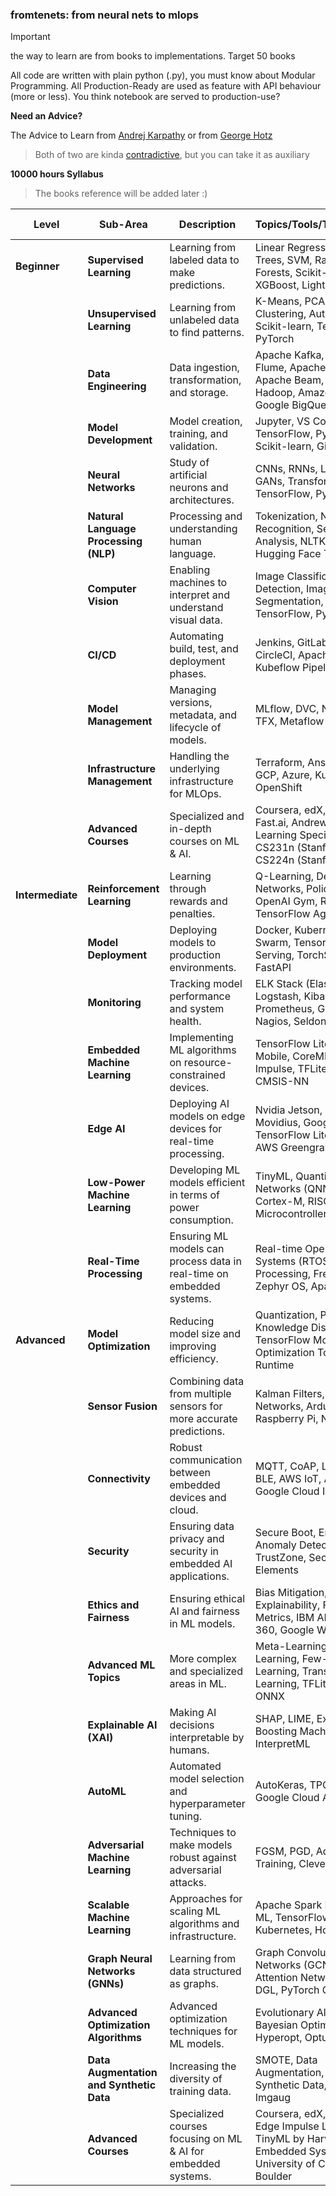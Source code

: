 ### fromtenets: from neural nets to mlops

> [!IMPORTANT]
> the way to learn are from books to implementations. Target 50 books

All code are written with plain python (.py), you must know about Modular Programming. All Production-Ready are used as feature with API behaviour (more or less). You think notebook are served to production-use?

**Need an Advice?**

The Advice to Learn from [Andrej Karpathy][0] or from [George Hotz][1]
> Both of two are kinda [contradictive][2], but you can take it as auxiliary

**10000 hours Syllabus**
> The books reference will be added later :)

| **Level**                | **Sub-Area**                              | **Description**                                                    | **Topics/Tools/Technologies**                                                                                              | **Estimated Hours** |
|--------------------------|-------------------------------------------|--------------------------------------------------------------------|---------------------------------------------------------------------------------------------------------------------------|---------------------|
| **Beginner**             | **Supervised Learning**                   | Learning from labeled data to make predictions.                    | Linear Regression, Decision Trees, SVM, Random Forests, Scikit-learn, XGBoost, LightGBM                                    | 800                 |
|                          | **Unsupervised Learning**                 | Learning from unlabeled data to find patterns.                     | K-Means, PCA, Hierarchical Clustering, Autoencoders, Scikit-learn, TensorFlow, PyTorch                                     | 600                 |
|                          | **Data Engineering**                      | Data ingestion, transformation, and storage.                       | Apache Kafka, Apache Nifi, Flume, Apache Spark, Apache Beam, Talend, Hadoop, Amazon S3, Google BigQuery                   | 500                 |
|                          | **Model Development**                     | Model creation, training, and validation.                          | Jupyter, VS Code, TensorFlow, PyTorch, Scikit-learn, Git, DVC                                                             | 800                 |
|                          | **Neural Networks**                       | Study of artificial neurons and architectures.                     | CNNs, RNNs, LSTMs, GANs, Transformers, TensorFlow, PyTorch, Keras                                                           | 1000                |
|                          | **Natural Language Processing (NLP)**     | Processing and understanding human language.                       | Tokenization, Named Entity Recognition, Sentiment Analysis, NLTK, SpaCy, Hugging Face Transformers                         | 800                 |
|                          | **Computer Vision**                       | Enabling machines to interpret and understand visual data.         | Image Classification, Object Detection, Image Segmentation, OpenCV, TensorFlow, PyTorch                                    | 800                 |
|                          | **CI/CD**                                 | Automating build, test, and deployment phases.                     | Jenkins, GitLab CI/CD, CircleCI, Apache Airflow, Kubeflow Pipelines                                                       | 500                 |
|                          | **Model Management**                      | Managing versions, metadata, and lifecycle of models.              | MLflow, DVC, Neptune.ai, TFX, Metaflow                                                                                     | 400                 |
|                          | **Infrastructure Management**             | Handling the underlying infrastructure for MLOps.                  | Terraform, Ansible, AWS, GCP, Azure, Kubernetes, OpenShift                                                                  | 500                 |
|                          | **Advanced Courses**                      | Specialized and in-depth courses on ML & AI.                       | Coursera, edX, Udacity, Fast.ai, Andrew Ng's Deep Learning Specialization, CS231n (Stanford), CS224n (Stanford)            | 400                 |
| **Intermediate**         | **Reinforcement Learning**                | Learning through rewards and penalties.                            | Q-Learning, Deep Q-Networks, Policy Gradients, OpenAI Gym, Ray RLlib, TensorFlow Agents                                     | 600                 |
|                          | **Model Deployment**                      | Deploying models to production environments.                       | Docker, Kubernetes, Docker Swarm, TensorFlow Serving, TorchServe, FastAPI                                                  | 600                 |
|                          | **Monitoring**                            | Tracking model performance and system health.                      | ELK Stack (Elasticsearch, Logstash, Kibana), Prometheus, Grafana, Nagios, Seldon Core                                      | 500                 |
|                          | **Embedded Machine Learning**             | Implementing ML algorithms on resource-constrained devices.        | TensorFlow Lite, PyTorch Mobile, CoreML, Edge Impulse, TFLite Micro, ARM CMSIS-NN                                          | 800                 |
|                          | **Edge AI**                               | Deploying AI models on edge devices for real-time processing.      | Nvidia Jetson, Intel Movidius, Google Coral, TensorFlow Lite, OpenVINO, AWS Greengrass                                      | 800                 |
|                          | **Low-Power Machine Learning**            | Developing ML models efficient in terms of power consumption.      | TinyML, Quantized Neural Networks (QNNs), ARM Cortex-M, RISC-V, Microcontrollers                                            | 600                 |
|                          | **Real-Time Processing**                  | Ensuring ML models can process data in real-time on embedded systems.| Real-time Operating Systems (RTOS), Stream Processing, FreeRTOS, Zephyr OS, Apache NiFi                                    | 500                 |
| **Advanced**             | **Model Optimization**                    | Reducing model size and improving efficiency.                      | Quantization, Pruning, Knowledge Distillation, TensorFlow Model Optimization Toolkit, ONNX Runtime                         | 500                 |
|                          | **Sensor Fusion**                         | Combining data from multiple sensors for more accurate predictions. | Kalman Filters, Bayesian Networks, Arduino, Raspberry Pi, Nvidia Jetson                                                     | 400                 |
|                          | **Connectivity**                          | Robust communication between embedded devices and cloud.           | MQTT, CoAP, LoRaWAN, BLE, AWS IoT, Azure IoT, Google Cloud IoT Core                                                         | 400                 |
|                          | **Security**                              | Ensuring data privacy and security in embedded AI applications.    | Secure Boot, Encryption, Anomaly Detection, Arm TrustZone, Secure Elements                                                  | 400                 |
|                          | **Ethics and Fairness**                   | Ensuring ethical AI and fairness in ML models.                     | Bias Mitigation, Explainability, Fairness Metrics, IBM AI Fairness 360, Google What-If Tool                                 | 300                 |
|                          | **Advanced ML Topics**                    | More complex and specialized areas in ML.                          | Meta-Learning, Federated Learning, Few-Shot Learning, Transfer Learning, TFLite, Edge TPU, ONNX                             | 600                 |
|                          | **Explainable AI (XAI)**                  | Making AI decisions interpretable by humans.                       | SHAP, LIME, Explainable Boosting Machine (EBM), InterpretML                                                                  | 400                 |
|                          | **AutoML**                                | Automated model selection and hyperparameter tuning.               | AutoKeras, TPOT, H2O.ai, Google Cloud AutoML                                                                                | 400                 |
|                          | **Adversarial Machine Learning**          | Techniques to make models robust against adversarial attacks.      | FGSM, PGD, Adversarial Training, CleverHans                                                                                 | 400                 |
|                          | **Scalable Machine Learning**             | Approaches for scaling ML algorithms and infrastructure.           | Apache Spark MLlib, Dask-ML, TensorFlow on Kubernetes, Horovod                                                              | 500                 |
|                          | **Graph Neural Networks (GNNs)**          | Learning from data structured as graphs.                           | Graph Convolutional Networks (GCNs), Graph Attention Networks (GATs), DGL, PyTorch Geometric                                | 500                 |
|                          | **Advanced Optimization Algorithms**      | Advanced optimization techniques for ML models.                    | Evolutionary Algorithms, Bayesian Optimization, Hyperopt, Optuna                                                            | 400                 |
|                          | **Data Augmentation and Synthetic Data**  | Increasing the diversity of training data.                         | SMOTE, Data Augmentation, GANs for Synthetic Data, Augmentor, Imgaug                                                        | 400                 |
|                          | **Advanced Courses**                      | Specialized courses focusing on ML & AI for embedded systems.      | Coursera, edX, Udacity, Edge Impulse Learning, TinyML by HarvardX, Embedded Systems by University of Colorado Boulder       | 400                 |


[0]: https://cs.stanford.edu/people/karpathy/advice.html
[1]: https://www.youtube.com/watch?v=NjYICpXJ03M
[2]: https://www.youtube.com/watch?v=lXusHWturrk
